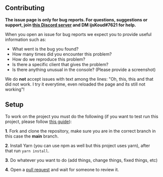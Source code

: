## Contributing

**The issue page is only for bug reports. For questions, suggestions or support, join [this Discord server](https://ijskoud.dev/discord) and DM ijsKoud#7621 for help.**

When you open an issue for bug reports we expect you to provide useful information such as:

-   What went is the bug you found?
-   How many times did you encounter this problem?
-   How do we reproduce this problem?
-   Is there a specific client that gives the problem?
-   Is there anything unusual in the console? (Please provide a screenshot)

We do **not** accept issues with text among the lines: "Oh, this, this and that did not work. I try it everytime, even reloaded the page and its still not working"!

## Setup

To work on the project you must do the following (if you want to test run this project, please follow [this guide](https://github.com/ijsKoud/website/wiki/Self-Hosting-Guide)):

**1**. Fork and clone the repository, make sure you are in the correct branch in this case the **main** branch.

**2**. Install Yarn (you can use npm as well but this project uses yarn), after that run `yarn install`.

**3**. Do whatever you want to do (add things, change things, fixed things, etc)

**4**. Open a [pull request](/compare) and wait for someone to review it.
